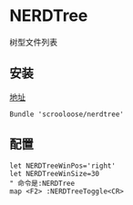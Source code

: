# NERDTree
树型文件列表
## 安装
[地址](https://github.com/scrooloose/nerdtree)
```
Bundle 'scrooloose/nerdtree'
```
## 配置
```
let NERDTreeWinPos='right'
let NERDTreeWinSize=30
" 命令是:NERDTree
map <F2> :NERDTreeToggle<CR>

```